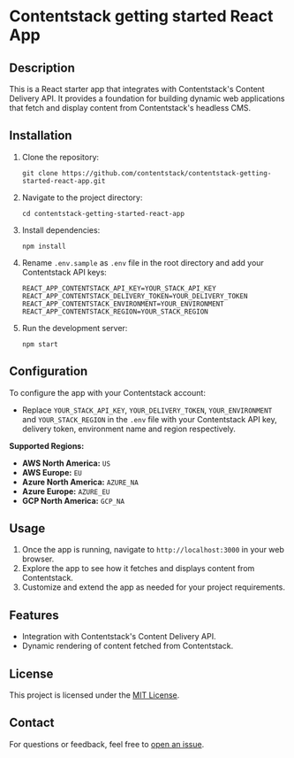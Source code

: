 # Contentstack getting started React App

## Description

This is a React starter app that integrates with Contentstack's Content Delivery API. It provides a foundation for building dynamic web applications that fetch and display content from Contentstack's headless CMS.

## Installation

1. Clone the repository:

   ```
   git clone https://github.com/contentstack/contentstack-getting-started-react-app.git
   ```

2. Navigate to the project directory:

   ```
   cd contentstack-getting-started-react-app
   ```

3. Install dependencies:

   ```
   npm install
   ```

4. Rename `.env.sample` as `.env` file in the root directory and add your Contentstack API keys:

   ```
   REACT_APP_CONTENTSTACK_API_KEY=YOUR_STACK_API_KEY
   REACT_APP_CONTENTSTACK_DELIVERY_TOKEN=YOUR_DELIVERY_TOKEN
   REACT_APP_CONTENTSTACK_ENVIRONMENT=YOUR_ENVIRONMENT
   REACT_APP_CONTENTSTACK_REGION=YOUR_STACK_REGION
   ```

5. Run the development server:
   ```
   npm start
   ```

## Configuration

To configure the app with your Contentstack account:

- Replace `YOUR_STACK_API_KEY`, `YOUR_DELIVERY_TOKEN`, `YOUR_ENVIRONMENT` and `YOUR_STACK_REGION` in the `.env` file with your Contentstack API key, delivery token, environment name and region respectively.

**Supported Regions:**

- **AWS North America:** `US`
- **AWS Europe:** `EU`
- **Azure North America:** `AZURE_NA`
- **Azure Europe:** `AZURE_EU`
- **GCP North America:** `GCP_NA`

## Usage

1. Once the app is running, navigate to `http://localhost:3000` in your web browser.
2. Explore the app to see how it fetches and displays content from Contentstack.
3. Customize and extend the app as needed for your project requirements.

## Features

- Integration with Contentstack's Content Delivery API.
- Dynamic rendering of content fetched from Contentstack.

## License

This project is licensed under the [MIT License](LICENSE).

## Contact

For questions or feedback, feel free to [open an issue](https://github.com/contentstack/contentstack-getting-started-react-app/issues).
